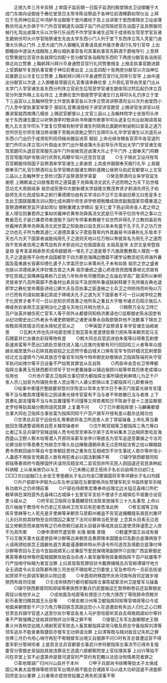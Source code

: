 <!-- { "loadSidebar": true } -->
　　正统九年三月辛亥朔  上幸国子监前期一日国子监洒扫殿堂锦衣卫设御幄于大成门东南向设御座于彝伦堂至日太常寺陈设祭品于各神位前酒樽爵如常仪设  上拜位于先师神位前正中鸿胪寺设御案于堂内置经于其上设讲案于堂西南锦衣卫设卤簿教坊司设大乐俱于午门外百官朝退先诣国子监门外迎驾陪祀官先诣国子监具祭服伺候行礼驾出卤簿大乐以次导行乐设而不作学官率诸生迎驾于成贤街左驾至学官及诸生跪俯伏叩头兴学官陪祭诸生先由太学东西小门入列于堂下东西序立驾入灵星门卤簿大乐俱止门外  上至大成门外入御幄礼官奏请具皮弁服次奏请行礼导引官导  上出御幄由中道诣大成殿陛上典仪唱执事官各司其事执事官先斟酒于爵候导引  上至拜位赞奏就位百官亦各就拜位四配十哲分献官各诣殿陛东西阶下两庑分献官各诣庑前俱北向立赞奏  上鞠躬拜兴拜兴平身通赞百官行礼同赞奏搢圭  上搢圭执事官跪进爵上受爵献毕复授执事官奠于神位前奏出圭  上出圭四配十哲两庑分献官以次诣神位前奠爵讫以次复位立赞奏  上鞠躬拜兴拜兴平身通赞百官行礼同导引官导  上由中道出分献官以次退  上入御幄易常服讫礼官奏请幸彝伦堂  上升舆礼官导由灵星门出从太学门入学官诸生各东西分列序立官前生后驾至学官诸生跪俟驾过然后起仍序立百官分列堂外稍上左右侍立  上至彝伦堂升御座赞学官诸生行五拜叩头礼仍序立于堂下三品官以上及翰林院学士升堂执事官各以次序立赞进讲祭酒司业以次升由堂西小门入至中堂执事官举案于  御前礼官奏请授经于讲官讲官跪受  上赐讲官坐讲官以经置讲案就西南隅几榻坐  上赐武官都督以上文官三品以上及翰林院学士坐皆叩头序坐于东西诸生圜立以听祭酒李时勉讲尚书帝庸作歌章毕叩头退复位司业赵琬讲周易乾九五文言毕叩头下堂复位赞唱有制学官诸生列班俱北面跪听制谕制曰宣圣之道万世所宗在尔师生理当修进臻于至极尚其勉之赞行五拜叩头礼毕学官诸生以次退先从东西小门出仍于成贤街列班伺候尚膳监进茶  御前  上命光禄寺赐各官茶毕各官退列堂门外叩头序立驾兴升舆由太学门出升辇卤簿大乐前导乐作驾出太学门学官诸生俟驾至跪叩头退百官常服先诣午门外俟候驾还卤簿大乐止于午门外  上御奉天门鸣鞭百官常服鸿胪寺致词行庆贺礼鸣鞭毕驾兴还宫百官退
　　○壬子锦衣卫设丹陛驾百官朝服侍班国子监祭酒率学官诸生上表谢恩  上具皮弁服御奉天殿行礼毕  上易服御奉天门礼官引祭酒司业及学官赐衣服诸生赐钞遂赐公侯驸马伯武官都督以上文官三品以上及翰林学士至检讨国子监祭酒至学录宴
　　○癸丑祭酒司业率学官监生谢恩  上赐敕谕之曰朕惟君师之道莫盛于尧舜禹汤文武孔子述而明之为天下后世楷范功尤大焉朕祗承  祖宗成宪景仰大猷新建太学益隆文教茂育贤才躬谒先师孔子劝励师生夫化民成俗本之躬行秉德建功由有实学诗曰不愆不忘率由旧章又曰思皇多士生此王国朕服膺古训以图化成尚期尔师生讲学修德勉臻成效庶副我国家崇儒重道之意祭酒捧敕至监开读如常仪  御制重建太学碑曰  皇天仁爱下民必简命圣人君之师之圣人得位则兼君师之事如伏羲神农黄帝尧舜禹汤文武是已不得乎位则专师之事以立教垂范孔子是已兼君师者道施于当时专师事者教被于后世然非得孔子立教则虽前有伏羲神农黄帝尧舜禹汤文武世莫之知矣故曰自生民以来未有盛于孔子孔子之功万世之功也孔子所为教其道仁义道德其事父子君臣尊卑内外其器易书诗春秋礼乐皆本于天也凡为天下国家者诚能纯用孔子之道则天地以位万物以育彼其名为用孔子之道而效不至焉者信用之弗笃加有异术邪说间之也我国家自  太祖高皇帝  太宗文皇帝暨我  皇祖  皇考圣圣相承恭天成命颛颛焉一惟孔子之道是尊于凡施政敷教取人理民一惟孔子之道是用不杂他术自国都至于四方郡邑海隅边徼靡不建学设教崇祀先师海外番国及蛮夷酋长皆慕仰德化遣子入学盖历世以来尊尚孔子未有如我  祖宗之世之盛者也朕以凉德祗承天序钦惟古昔之大典  祖宗垂统之盛心夙夜孜孜图惟善继北京故有学在宫城之艮隅庳隘弗称乃正统八年秋命有司撤而新之左庙右学高广靓深所以奉明灵居来学凡百所需靡不悉备材出素具役不及民明年春成朕躬释奠于先师循古典也退即学之彝伦堂命儒臣讲经公卿大夫及百执事之臣逢掖之士兵卫之帅拱侍而听殆以万计已而有司请如故事纪其成于碑嗟夫孔子之道为天下国家者不可一日以阙学校之教于化民育才者不可一日以怠矧京师首善之地所系之重且大乎敬书诸贞石昭示我后人俾咸务钦承用丕显皇明治化之盛与天地日月相为悠久云
　　○赐祭万全左卫阵亡百户张英并被伤死亡官军人等于郊外从都督同知杨洪奏请也○监察御史陈永因吏有从纪功御史出口外者永令诸吏歛银赆之诸吏诬奏永自取歛银并他不法数事下锦衣卫收鞫具得其情法司坐永赎杖还官从之
　　○甲寅国子监祭酒复率学官诸生诣阙谢恩
　　○瓦剌大师也先并哈密忠顺王倒瓦答失里遣使臣察力把失等来朝贡驼马玉石赐宴并纻丝袭衣彩叚等物有差
　　○敕大同总兵官武进伯朱冕等曰得奏瓦剌使臣速来蛮等不愿出口欲赴京居住进入猫儿庄堡内安歇有司行回回哈三火者等率众擅越长城至堡外以石碎其扃锁招之北还然守备边城关口俱有官军专防奸细况瓦剌使臣经过尤当谨慎今乃纵其放恣守备官军何用今特命御史赵敬锦衣卫指挥陈端将失守官军执问如律尔等平日设备不严姑宥其罪宜从实自陈
　　○丙辰命金吾右卫带俸都指挥佥事黄玉任狭西都司领军于甘州更番操备以镇远侯顾兴祖等举其历练老成堪以任用也
　　○升赤斤蒙古卫指挥佥事切领为都指挥佥事所镇抚剌麻塔儿为正千户舍人宗儿加哥为所镇抚命舍人苦出等六人袭父职俱以本卫都指挥可儿即奏保也
　　○给事中章瑾齐整姚夔郑悠刘孚陈宜以驾幸太学次日于奉天门俟宴光禄寺言瑾等不当与撤其席瑾等衔之因诬奏光禄寺官宴有不当与者不举故撤已当与者席  上下其奏礼部言瑾等不当与有旨置瑾等不问瑾等又佯若弗知日不陈谢于是十三道监察御史罗经等劾其越分欺罔请究其罪  上复置不问
　　○丁巳升都指挥使卜马麟署都督佥事大同右卫指挥佥事张富为指挥同知千户百户旗军升授有差以截杀达贼功也
　　○甘肃总兵官宁远伯任礼等奏欲将各卫所选舍人余丁常留操备  上命礼等当春放回生理遇警调用若自愿关粮常操者听
　　○戊午敕双城等卫都指挥三角兀等曰比者辽东总兵镇守官械送贼人秃令哈至京审系尔弟于去年紏集本卫达贼把里哈及海西童山卫野人察木哈等潜入开原将采薪军余李兴等掳去为官军追逐至寨擒之今法司论罪当斩尔等恳奏乞怜朕念尔等久处边陲敬遵朝命素无过恶特屈法宥之给以糗粮路费令赍敕回谕尔等自今宜体朝廷恩待之重务在互相戒饬不许生事扰人若尔等听信小人蛊惑不用朕言党蔽恶人致有再犯者必以国法剿捕不宥
　　○镇守狭西都督同知郑铭等奏郑府今既移国怀庆请将凤翔宝鸡二县官田并所买民人田园退还官民承种起科纳粮  上以亲亲故仍以与王
　　○己未赐沁源王佶炜子名长曰幼埼次曰幼□土□□□次曰幼敲□土永安王季塾嫡长子名曰均金□栗镇国将军季垟嫡长子名曰均鏼
　　○升户部郎中尹聪为山东左参议聪在左都督杨洪处赞理军机文书临阵督军杀贼有功故升之仍命理前事
　　○户部右侍郎焦宏奏奉命巡理北边关隘见喜峰口所贮粮草俱在滦阳营外去喜峰口古城驿十五里官军支给不便请于古城驿后平坡置仓设官吏斗级从之
　　○府军前卫指挥佥事鹿麟受枉法赃卖放操军三十九名事觉  上命以百斤枷枷于教场号令仍发辽东铁岭卫充军后有犯者悉准此例
　　○宥玄城等卫指挥牙里麻等七人死先是牙里麻等来朝贡马至蓟州被盗不告官追捕輙擅系居民刘重环儿夫妇并掠其财物至会同馆囚之事觉下法司论罪俱当死至是  上念其头目素无过恶兹又修朝贡而来故特宥之仍命赍敕归谕其头目替非等戒其自后遣使须择谨愿之人庶不为其所累
　　○庚申清明节遣官祭  长陵  献陵  景陵
　　○敕暹罗国王谷戎有替下曰王敬天事大兹遣使臣坤沙群等远来朝贡且奏原降本国镀金印及勘合底簿俱毁于火请再颁给朕念王国僻处遐方素能谨遵朝命特从所请令所司造完及填勘合底簿付坤沙群等赍回与王自今宜益祗顺天心坚秉臣节爱民保境用副朕怀○巡按广西监察御史黄英等奏桂林等府蛮贼猖獗攻劫县治杀虏人畜军器等物其备御指挥千百户赵雄等不行严加哨守纵贼为害宜治罪  上曰其皆取死罪招状令戴罪捕贼总兵官柳溥镇守地方全无调度令从实自陈都布按三司坐视不理姑宥之仍委堂上官及参将内一员前去抚谕如冥顽不化即调军剿杀以除边患
　　○辛酉郑府移国怀庆命河南布政司定拨岁禄狭西布政司住拨
　　○壬戌命狭西行都司都指挥佥事陈斌掌凉州卫提督军马操备
　　○镇守狭西都督同知郑铭等奏狭西岁歉兵仍民罢输运乞暂停刷卷召还监察御史周铨以俟他岁从之
　　○戎地面及哈密等处使臣沙力免力狭西丁等陛辞命赍敕并彩币表里归赐其国王头目等
　　○癸亥敕沙州等卫都指挥同知等官喃哥等曰今戎地面来朝使臣千户沙力免力等回朕念其路远恐小人在途邀劫有失远人归化之心已敕甘肃总兵镇守官遣人送至尔处尔等宜各发人马护至哈密听其自去毋致疏虞如尔等钤束不严致强横之徒劫其财物并治尔等之罪不宥
　　○提督辽东军左副都御史王翱奏义州青杨空达贼入境射死官军掠去人畜其都指挥梁瑄马敬及把总守备指挥刘清等领军追杀不能奋勇取捷臣亦督军无功俱请治罪  上曰清等既与贼对敌且记失机之罪住俸三月仍令用心哨守再犯不宥翱督军出境又自服罪不问○时有言总督遭运官不得委军职分管闸坝者  上是其言总兵官都督佥事武兴参将都指挥佥事汤节已得命复擅委官分管御史吴镒劾其故违罪且乞选遣六部都察院堂上官往理其事  上曰兴等姑不问在京堂上官不必遣第命提督河道官时严禁约有犯輙以法惩治徇情弗究者罪之
　　○革地理湖广归州兴山县并于本州
　　○甲子兵部尚书徐晞等劾太子太保成国公朱勇太监僧保等统领官军出境杀贼不能会合诸路军马以成大功却逗遛不进旋即回师宜治以重罪  上曰勇等亦尝效劳姑置之再失机误事不宥
